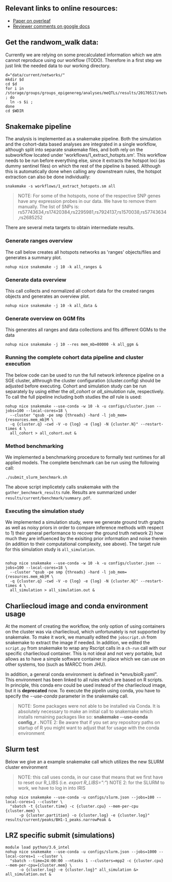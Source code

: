 ## Relevant links to online resources:

- [Paper on overleaf](https://www.overleaf.com/2873145782fcvqtppkhgdb)
- [Reviewer comments on google docs](https://docs.google.com/spreadsheets/d/1rtgCK2rgXGBGJyT-Xg43TGysO_0IBbDzELT9FNgs7do/edit?usp=sharing)

## Get the randwom_walk data:
Currently we are relying on some precalculated information which we atm
cannot reproduce using our workflow (TODO). Therefore in a first step
we just link the needed data to our working directory.

```{bash}
d="data/current/networks/"
mkdir $d
cd $d
for i in /storage/groups/groups_epigenereg/analyses/meQTLs/results/20170517/networks/random_walk/rw_string_v9_ld_wb_plots/*.RData ; do 
  ln -s $i ; 
done
cd $WDIR
```

## Snakemake pipeline

The analysis is implemented as a snakemake pipeline.
Both the simulation and the cohort-data based analyses are integrated in a single workflow,
although split into separate snakemake files, and both rely on the subworkflow located under
'workflows/1_extract_hotspts.sm'. This workflow needs to be run before everything else, since
it extracts the hotspot loci (as dummy sentinel files) on which the rest of the pipeline
is based. Although this is automatically done when calling any downstream rules, the hotspot
extraction can also be done individually:

```{bash}
snakemake -s workflows/1_extract_hotspots.sm all
```

> NOTE: For some of the hotspots, none of the respective SNP genes have any expression
> probes in our data. We have to remove them manually. The list of SNPs is:
> rs57743634,rs17420384,rs2295981,rs7924137,rs1570038,rs57743634,rs2685252

There are several meta targets to obtain intermediate results.

### Generate ranges overview

The call below creates all hotspots networks as 'ranges' objects/files and generates
a summary plot.

```{bash}
nohup nice snakemake -j 10 -k all_ranges &
```

### Generate data overview

This call collects and normalized all cohort data for the created ranges objects and
generates an overview plot.

```{bash}
nohup nice snakemake -j 10 -k all_data &
```

### Generate overview on GGM fits

This generates all ranges and data collections and fits different GGMs to the data

```{bash}
nohup nice snakemake -j 10 --res mem_mb=80000 -k all_ggm &
```

### Running the complete cohort data pipeline and cluster execution

The below code can be used to run the full network inference pipeline on a SGE cluster,
althrough the cluster configuration (cluster.config) should be adjusted before 
executing. Cohort and simulation study can be run separately by using either the 
*all_cohort* or *all_simulation* rule, respectively. To call the full pipeline 
including both studies the *all* rule is used:

```{bash}
nohup nice snakemake --use-conda -w 10 -k -u configs/cluster.json --jobs=100 --local-cores=18 \
  --cluster "qsub -pe smp {threads} -hard -l job_mem={resources.mem_mb}M \
  -q {cluster.q} -cwd -V -o {log} -e {log} -N {cluster.N}" --restart-times 4 \
  all_cohort > all_cohort.out &
```

### Method benchmarking

We implemented a benchmarking procedure to formally test runtimes for all applied models.
The complete benchmark can be run using the following call:

```
./submit_slurm_benchmark.sh
```

The above script implicetely calls snakemake with the `gather_benchmark_results` rule.
Results are summarized under `results/current/benchmark/summary.pdf`.

### Executing the simulation study

We implemented a simulation study, were we generate ground truth graphs as well
as noisy priors in order to compare inference methods with respect to 1) their 
general performance to recover the ground truth network 2) how much they are 
influenced by the exisiting prior information and noise therein (in addition to their computational complexity, see above). 
The target rule for this simulation study is `all_simulation`.

```{bash}

nohup nice snakemake --use-conda -w 10 -k -u configs/cluster.json --jobs=100 --local-cores=18 \
  --cluster "qsub -pe smp {threads} -hard -l job_mem={resources.mem_mb}M \
  -q {cluster.q} -cwd -V -o {log} -e {log} -N {cluster.N}" --restart-times 4 \
  all_simulation > all_simulation.out &

```

## Charliecloud image and conda environment usage

At the moment of creating the workflow, the only option of using containers
on the cluster was via charliecloud, which unfortunately is not supported by snakemake.
To make it work, we manually edited the `jobscript.sh` from snakemake to extract the
image if needed. In addition, we edited the `script.py` from snakemake to wrap any Rscript
calls in a `ch-run` call with our specific charliecloud container. This is not ideal and not
very portable, but allows as to have a simple software container in place which we can use on 
other systems, too (such as MARCC from JHU).

In addition, a general conda environment is defined in *envs/bioR.yaml". This environment
has been linked to all rules which are based on R scripts. In principle, this conda env could be
used instead of the charliecloud image, but it is **deprecated** now.
To execute the pipelin using conda, you have to specify the *--use-conda*
parameter in the snakemake call.

> NOTE: Some packages were not able to be installed via Conda. It is absolutely
> necessary to make an initial call to snakemake which installs remaining 
> packages like so: **snakemake --use-conda config_r** .
> NOTE 2: Be aware that if you set any repository paths on startup of R 
> you might want to adjust that for usage with the conda environment

## Slurm test

Below we give an a example snakemake call which utilizes the new 
SLURM cluster environment

> NOTE: this call uses conda, in our case that means that we first
> have to reset our R_LIBS (i.e. *export R_LIBS=":"*)
> NOTE 2: for the SLURM to work, we have to log in into IRIS

```{bash}
nohup nice snakemake --use-conda -u configs/slurm.json --jobs=100 --local-cores=1 --cluster \
  "sbatch -t {cluster.time} -c {cluster.cpu} --mem-per-cpu {cluster.mem} \
      -p {cluster.partition} -o {cluster.log} -e {cluster.log}" results/current/peaks/BH1-1_peaks.narrowPeak &

```

## LRZ specific submit (simulations)

```{bash}
module load python/3.6_intel
nohup nice snakemake --use-conda -u configs/slurm.json --jobs=1000 --local-cores=1 --cluster \
  "sbatch --time=24:00:00 --ntasks 1 --clusters=mpp2 -c {cluster.cpu} --mem-per-cpu={cluster.mem} \
      -o {cluster.log} -e {cluster.log}" all_simulation &> all_simulation.out &

```

